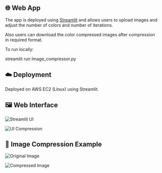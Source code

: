 ## 🌐 Web App

The app is deployed using [Streamlit](https://streamlit.io) and allows users to upload images and adjust the number of colors and number of iterations.

Also users can download the color compressed images after compression in required format.

To run locally:

streamlit run Image_compressor.py

## ☁️ Deployment

Deployed on AWS EC2 (Linux) using Streamlit.

## 🖼️ Web Interface

![Streamlit UI](Web%20app/sample_images/UI.png)

![UI Compression](Web%20app/sample_images/UI_compress.png)

## 🎨 Image Compression Example

![Original Image](Web%20app/sample_images/org.jpg)

![Compressed Image](Web%20app/sample_images/compressed_image.jpg)

